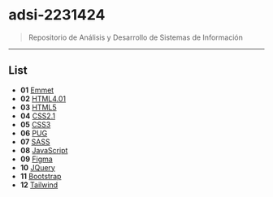 # adsi-2231424

> Repositorio de Análisis y Desarrollo de Sistemas de Información

---

## List

- **01** [Emmet](Ofac/01-emmet/)
- **02** [HTML4.01](Ofac/02-html4.01/)
- **03** [HTML5](Ofac/03-html5/)
- **04** [CSS2.1](Ofac/04-css2.1/)
- **05** [CSS3](Ofac/05-css3/)
- **06** [PUG](Ofac/06-pug/)
- **07** [SASS](Ofac/07-sass/)
- **08** [JavaScript](Ofac/08-JavaScript/)
- **09** [Figma](Ofac/09-Figma/)
- **10** [JQuery](Ofac/10-jQuery/)
- **11** [Bootstrap](Ofac/10-Bootstrap/)
- **12** [Tailwind](Ofac/11-Tailwind/)
